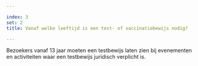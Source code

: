 ```yaml
---

index: 3
set: 2
title: Vanaf welke leeftijd is een test- of vaccinatiebewijs nodig? 

---
```

Bezoekers vanaf 13 jaar moeten een testbewijs laten zien bij evenementen en activiteiten waar een testbewijs juridisch verplicht is.
